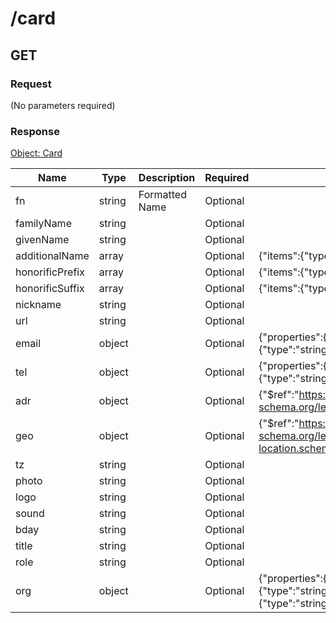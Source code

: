 # /card

## GET

### Request
(No parameters required)

### Response
[Object: Card](schema/card.json)

| Name  | Type  | Description | Required | Constraint | Example |
|-------|-------|-------------|----------|------------|---------| 
| fn | string | Formatted Name | Optional |  |  |
| familyName | string |  | Optional |  |  |
| givenName | string |  | Optional |  |  |
| additionalName | array |  | Optional | {"items":{"type":"string"}} |  |
| honorificPrefix | array |  | Optional | {"items":{"type":"string"}} |  |
| honorificSuffix | array |  | Optional | {"items":{"type":"string"}} |  |
| nickname | string |  | Optional |  |  |
| url | string |  | Optional |  |  |
| email | object |  | Optional | {"properties":{"type":{"type":"string"},"value":{"type":"string"}}} |  |
| tel | object |  | Optional | {"properties":{"type":{"type":"string"},"value":{"type":"string"}}} |  |
| adr | object |  | Optional | {"$ref":"[https:\/\/json-schema.org\/learn\/examples\/address.schema.json](https:\/\/json-schema.org\/learn\/examples\/address.schema.json)"} |  |
| geo | object |  | Optional | {"$ref":"[https:\/\/json-schema.org\/learn\/examples\/geographical-location.schema.json](https:\/\/json-schema.org\/learn\/examples\/geographical-location.schema.json)"} |  |
| tz | string |  | Optional |  |  |
| photo | string |  | Optional |  |  |
| logo | string |  | Optional |  |  |
| sound | string |  | Optional |  |  |
| bday | string |  | Optional |  |  |
| title | string |  | Optional |  |  |
| role | string |  | Optional |  |  |
| org | object |  | Optional | {"properties":{"organizationName":{"type":"string"},"organizationUnit":{"type":"string"}}} |  |
               
